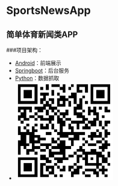 # **SportsNewsApp**
## 简单体育新闻类APP
###项目架构：
- [Android](https://github.com/zsp19931222/StoreAPP)：前端展示
- [Springboot](https://github.com/zsp19931222/SportsNews)：后台服务
- [Python](https://github.com/zsp19931222/PythonProject)：数据抓取
- ![image](https://github.com/zsp19931222/StoreAPP/blob/master/img/qr.png)
